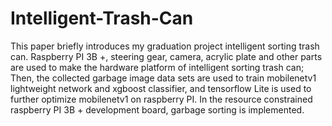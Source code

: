 # Intelligent-Trash-Can
This paper briefly introduces my graduation project intelligent sorting trash can. Raspberry PI 3B +, steering gear, camera, acrylic plate and other parts are used to make the hardware platform of intelligent sorting trash can; Then, the collected garbage image data sets are used to train mobilenetv1 lightweight network and xgboost classifier, and tensorflow Lite is used to further optimize mobilenetv1 on raspberry PI. In the resource constrained raspberry PI 3B + development board, garbage sorting is implemented.

